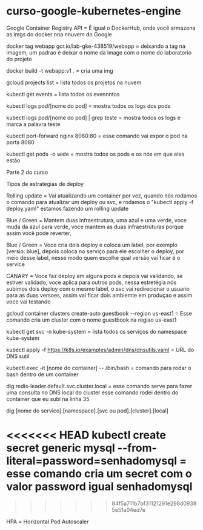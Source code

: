 # curso-google-kubernetes-engine
 
Google Container Registry API = É igual o DockerHub, onde você armazena as imgs do docker nna nnuvem do Google

docker tag webapp gcr.io/lab-gke-438519/webapp = deixando a tag na imagem, um padrao é deixar o nome da image com o nome do laboratorio do projeto 

docker build -t webapp:v1 . = cria uma img 

 gcloud projects list = lista todos os projetos na nuvem 


 kubectl get events = lista todos os evennntos


 kubectl logs pod/[nome do pod] = mostra todos os logs dos pods

 kubectl logs pod/[nome do pod] | grep teste = mostra todos os logs e marca a palavra teste

 kubectl port-forward nginx 8080:80 = esse comando vai expor o pod na porta 8080

 kubectl get pods -o wide = mostra todos os pods e os nós em que eles estão 






Parte 2 do curso

Tipos de estrategias de deploy 

Rolling update = Vai atualizando um container por vez, quando nós rodamos o comando para atualizar um deploy ou svc, e rodamos o "kubectl apply -f deploy.yaml" estamos fazendo um rolling update

Blue / Green = Mantem duas infraestrutura, uma azul e uma verde, voce muda da azul para verde, voce mantem as duas infraestruturas porque assim você pode reverter, 

Blue / Green = Voce cria dois deploy e coloca um label, por exemplo [versio: blue], depois coloca no serviço para ele escolher o deploy, por meio desse label, nesse modo quem escolhe qual versão vai ficar é o service 

CANARY = Voce faz deploy em alguns pods e depois vai validando, se estiver validado, voce aplica para outros pods,  nessa estretégia nós subimos dois deploy com o mesmo label, o svc vai redirecionar o usuario para as duas versoes, assim vai ficar dois ambiemte em produçao e assim voce vai testando 


gcloud container clusters create-auto guestbook --region us-east1  = Esse comando cria um cluster com o nome guestbook na regiao us-east1



kubectl get svc -n kube-system = lista todos os serviços do namespace kube-system 

kubectl apply -f https://k8s.io/examples/admin/dns/dnsutils.yaml = URL do DNS sutil


kubectl exec -it [nome do container] -- /bin/bash = comando para rodar o bash dentro de um container



dig redis-leader.default.svc.cluster.local = esse comando serve para fazer uma consulta no DNS local do cluster esse comando rodei dentro do container que eu subi na linha 35

dig [nome do servico].[namespace].[svc ou pod].[cluster].[local]

    

<<<<<<< HEAD
 kubectl create secret generic mysql --from-literal=password=senhadomysql = esse comando cria um secret com o valor password igual senhadomysql
=======


>>>>>>> 84f5a711b7bf31121291e298d09385e51a04ed7e



HPA = Horizontal Pod Autoscaler 


